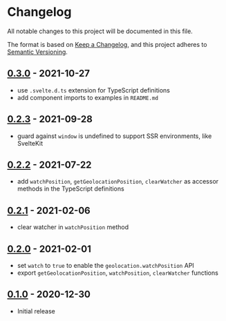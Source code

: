 # Changelog

All notable changes to this project will be documented in this file.

The format is based on [Keep a Changelog](https://keepachangelog.com/en/1.0.0/),
and this project adheres to [Semantic Versioning](https://semver.org/spec/v2.0.0.html).

## [0.3.0](https://github.com/metonym/svelte-geolocation/releases/tag/v0.3.0) - 2021-10-27

- use `.svelte.d.ts` extension for TypeScript definitions
- add component imports to examples in `README.md`

## [0.2.3](https://github.com/metonym/svelte-geolocation/releases/tag/v0.2.3) - 2021-09-28

- guard against `window` is undefined to support SSR environments, like SvelteKit

## [0.2.2](https://github.com/metonym/svelte-geolocation/releases/tag/v0.2.2) - 2021-07-22

- add `watchPosition`, `getGeolocationPosition`, `clearWatcher` as accessor methods in the TypeScript definitions

## [0.2.1](https://github.com/metonym/svelte-geolocation/releases/tag/v0.2.1) - 2021-02-06

- clear watcher in `watchPosition` method

## [0.2.0](https://github.com/metonym/svelte-geolocation/releases/tag/v0.2.0) - 2021-02-01

- set `watch` to `true` to enable the `geolocation.watchPosition` API
- export `getGeolocationPosition`, `watchPosition`, `clearWatcher` functions

## [0.1.0](https://github.com/metonym/svelte-geolocation/releases/tag/v0.1.0) - 2020-12-30

- Initial release
